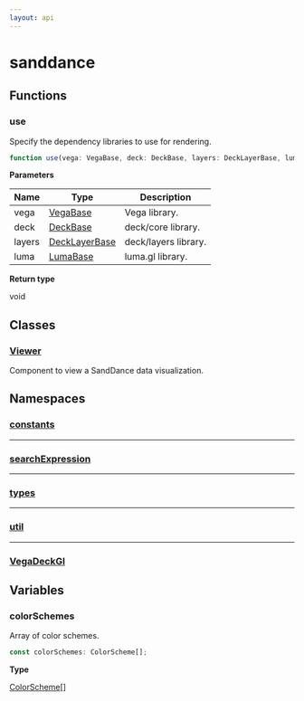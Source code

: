 ```yaml
---
layout: api
---
```


# sanddance

## Functions

### use

Specify the dependency libraries to use for rendering.

```typescript
function use(vega: VegaBase, deck: DeckBase, layers: DeckLayerBase, luma: LumaBase): void;
```

**Parameters**

| Name   | Type                                     | Description          |
| ------ | ---------------------------------------- | -------------------- |
| vega   | [VegaBase][InterfaceDeclaration-43]      | Vega library.        |
| deck   | [DeckBase][InterfaceDeclaration-44]      | deck/core library.   |
| layers | [DeckLayerBase][InterfaceDeclaration-45] | deck/layers library. |
| luma   | [LumaBase][InterfaceDeclaration-46]      | luma.gl library.     |

**Return type**

void

## Classes

### [Viewer][ClassDeclaration-5]

Component to view a SandDance data visualization.


## Namespaces

### [constants][NamespaceImport-0]


----------

### [searchExpression][NamespaceImport-1]


----------

### [types][NamespaceImport-2]


----------

### [util][NamespaceImport-3]


----------

### [VegaDeckGl][NamespaceImport-4]


## Variables

### colorSchemes

Array of color schemes.

```typescript
const colorSchemes: ColorScheme[];
```

**Type**

[ColorScheme][InterfaceDeclaration-0][]

[SourceFile-0]: index#indexts
[FunctionDeclaration-3]: index#use
[InterfaceDeclaration-43]: vegadeckgl/types#vegabase
[InterfaceDeclaration-44]: vegadeckgl/types#deckbase
[InterfaceDeclaration-45]: vegadeckgl/types#decklayerbase
[InterfaceDeclaration-46]: vegadeckgl/types#lumabase
[ClassDeclaration-5]: viewer#viewer
[NamespaceImport-0]: constants#constants
[NamespaceImport-1]: searchexpression#searchexpression
[NamespaceImport-2]: types#types
[NamespaceImport-3]: util#util
[NamespaceImport-4]: vegadeckgl#vegadeckgl
[VariableDeclaration-0]: index#colorschemes
[InterfaceDeclaration-0]: types#colorscheme
